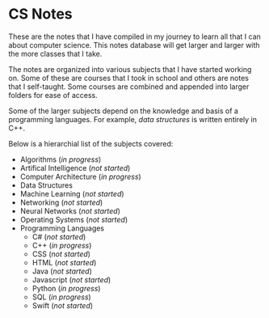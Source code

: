 # CS Notes

These are the notes that I have compiled in my journey to learn all that I can about computer science.  This notes database will get larger and larger with the more classes that I take.

The notes are organized into various subjects that I have started working on.  Some of these are courses that I took in school and others are notes that I self-taught.  Some courses are combined and appended into larger folders for ease of access.

Some of the larger subjects depend on the knowledge and basis of a programming languages.  For example, *data structures* is written entirely in C++.

Below is a hierarchial list of the subjects covered:
* Algorithms (*in progress*)
* Artifical Intelligence (*not started*)
* Computer Architecture (*in progress*)
* Data Structures
* Machine Learning (*not started*)
* Networking (*not started*)
* Neural Networks (*not started*)
* Operating Systems (*not started*)
* Programming Languages
	* C# (*not started*)
	* C++ (*in progress*)
	* CSS (*not started*)
	* HTML (*not started*)
	* Java (*not started*)
	* Javascript (*not started*)
	* Python (*in progress*)
	* SQL (*in progress*)
	* Swift (*not started*)
